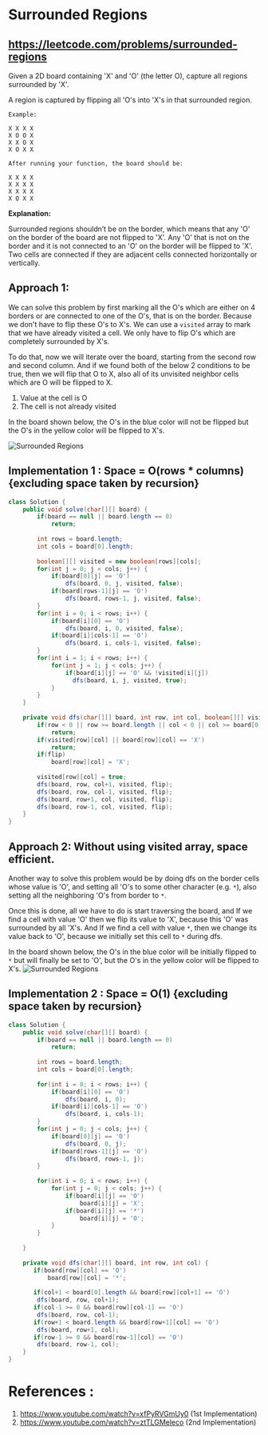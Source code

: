 # Surrounded Regions
## https://leetcode.com/problems/surrounded-regions

Given a 2D board containing 'X' and 'O' (the letter O), capture all regions surrounded by 'X'.

A region is captured by flipping all 'O's into 'X's in that surrounded region.
```
Example:

X X X X
X O O X
X X O X
X O X X

After running your function, the board should be:

X X X X
X X X X
X X X X
X O X X
```
**Explanation:**

Surrounded regions shouldn’t be on the border, which means that any 'O' on the border of the board are not flipped to 'X'. Any 'O' that is not on the border and it is not connected to an 'O' on the border will be flipped to 'X'. Two cells are connected if they are adjacent cells connected horizontally or vertically.

## Approach 1:
We can solve this problem by first marking all the O's which are either on 4 borders or are connected to one of the O's, that is on the border. Because we don't have to flip these O's to X's. We can use a `visited` array to mark that we have already visited a cell.
We only have to flip O's which are completely surrounded by X's. 

To do that, now we will iterate over the board, starting from the second row and second column. And if we found both of the below 2 conditions to be true, then we will flip that O to X, also all of its unvisited neighbor cells which are O will be flipped to X.

1. Value at the cell is O
2. The cell is not already visited

In the board shown below, the O's in the blue color will not be flipped but the O's in the yellow color will be flipped to X's.

![Surrounded Regions](surrounded-regions.PNG?raw=true "Surrounded Regions")

## Implementation 1 : Space = O(rows * columns) {excluding space taken by recursion}

```java
class Solution {
    public void solve(char[][] board) {
        if(board == null || board.length == 0)
            return;
     
        int rows = board.length;
        int cols = board[0].length;
        
        boolean[][] visited = new boolean[rows][cols];
        for(int j = 0; j < cols; j++) {
            if(board[0][j] == 'O')
                dfs(board, 0, j, visited, false);
            if(board[rows-1][j] == 'O')
                dfs(board, rows-1, j, visited, false);
        }
        for(int i = 0; i < rows; i++) {
            if(board[i][0] == 'O')
                dfs(board, i, 0, visited, false);
            if(board[i][cols-1] == 'O')
                dfs(board, i, cols-1, visited, false);
        }
        for(int i = 1; i < rows; i++) {
            for(int j = 1; j < cols; j++) {
                if(board[i][j] == 'O' && !visited[i][j])
                  dfs(board, i, j, visited, true); 
            }
        }
    }
    
    private void dfs(char[][] board, int row, int col, boolean[][] visited, boolean flip) {
        if(row < 0 || row >= board.length || col < 0 || col >= board[0].length)
            return;
        if(visited[row][col] || board[row][col] == 'X')
            return;
        if(flip)
            board[row][col] = 'X';
        
        visited[row][col] = true;
        dfs(board, row, col+1, visited, flip);
        dfs(board, row, col-1, visited, flip);
        dfs(board, row+1, col, visited, flip);
        dfs(board, row-1, col, visited, flip);
    }
}
```
## Approach 2: Without using visited array, space efficient.
Another way to solve this problem would be by doing dfs on the border cells whose value is 'O', and setting all 'O's to some other character (e.g. `*`), also setting all the neighboring 'O's from border to `*`. 

Once this is done, all we have to do is start traversing the board, and If we find a cell with value 'O' then we flip its value to 'X', because this 'O' was surrounded by all 'X's. And If we find a cell with value `*`, then we change its value back to 'O', because we initially set this cell to `*` during dfs.

In the board shown below, the O's in the blue color will be initially flipped to `*` but will finally be set to 'O', but the O's in the yellow color will be flipped to X's.
![Surrounded Regions](surrounded-regions.PNG?raw=true "Surrounded Regions")

## Implementation 2 : Space = O(1) {excluding space taken by recursion}
```java
class Solution {
    public void solve(char[][] board) {
        if(board == null || board.length == 0)
            return;
     
        int rows = board.length;
        int cols = board[0].length;
        
        for(int i = 0; i < rows; i++) {
            if(board[i][0] == 'O')
                dfs(board, i, 0);
            if(board[i][cols-1] == 'O')
                dfs(board, i, cols-1);
        }
        for(int j = 0; j < cols; j++) {
            if(board[0][j] == 'O')
                dfs(board, 0, j);
            if(board[rows-1][j] == 'O')
                dfs(board, rows-1, j);
        }
        
        for(int i = 0; i < rows; i++) {
            for(int j = 0; j < cols; j++) {
                if(board[i][j] == 'O')
                    board[i][j] = 'X';
                if(board[i][j] == '*')
                    board[i][j] = 'O';
            }
        }
       
    }
    
    private void dfs(char[][] board, int row, int col) {
       if(board[row][col] == 'O')
           board[row][col] = '*';
        
       if(col+1 < board[0].length && board[row][col+1] == 'O')
        dfs(board, row, col+1);
       if(col-1 >= 0 && board[row][col-1] == 'O') 
        dfs(board, row, col-1);
       if(row+1 < board.length && board[row+1][col] == 'O')
        dfs(board, row+1, col);
       if(row-1 >= 0 && board[row-1][col] == 'O') 
        dfs(board, row-1, col); 
    }
}
```

# References :
1. https://www.youtube.com/watch?v=xfPyRVGmUy0 (1st Implementation)
2. https://www.youtube.com/watch?v=ztTLGMeleco (2nd Implementation)
